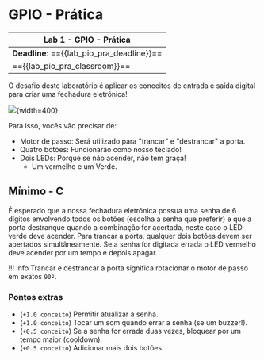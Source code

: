 # GPIO - Prática

| Lab 1 - GPIO - Prática                          |
|-------------------------------------------------|
| **Deadline**: =={{lab_pio_pra_deadline}}==      |
| =={{lab_pio_pra_classroom}}==                   |

O desafio deste laboratório é aplicar os conceitos de entrada e saída digital para criar uma fechadura eletrônica!

![](https://m.media-amazon.com/images/I/61fvkXeIMqL._AC_SL1500_.jpg){width=400}

Para isso, vocês vão precisar de:

- Motor de passo: Será utilizado para "trancar" e "destrancar" a porta.
- Quatro botões: Funcionarão como nosso teclado!
- Dois LEDs: Porque se não acender, não tem graça!
    - Um vermelho e um Verde.

## Mínimo - C

É esperado que a nossa fechadura eletrônica possua uma senha de 6 dígitos envolvendo todos os botões (escolha a senha que preferir) e que a porta destranque quando a combinação for acertada, neste caso o LED verde deve acender. Para trancar a porta, qualquer dois botões devem ser apertados simultâneamente. Se a senha for digitada errada o LED vermelho deve acender por um tempo e depois apagar.

!!! info 
    Trancar e destrancar a porta significa rotacionar o motor de passo em exatos `90º`.

### Pontos extras 

- (`+1.0 conceito`) Permitir atualizar a senha.
- (`+1.0 conceito`) Tocar um som quando errar a senha (se um buzzer!).
- (`+0.5 conceito`) Se a senha for errada duas vezes, bloquear por um tempo maior (cooldown).
- (`+0.5 conceito`) Adicionar mais dois botões.
